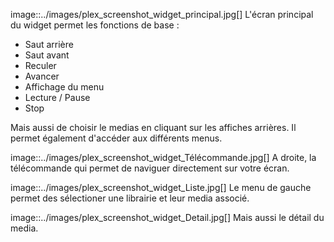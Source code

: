 image::../images/plex_screenshot_widget_principal.jpg[]
L'écran principal du widget permet les fonctions de base :

* Saut arrière
* Saut avant
* Reculer
* Avancer
* Affichage du menu
* Lecture / Pause 
* Stop

Mais aussi de choisir le medias en cliquant sur les affiches arrières.
Il permet également d'accéder aux différents menus.

image::../images/plex_screenshot_widget_Télécommande.jpg[]
A droite, la télécommande qui permet de naviguer directement sur votre écran.

image::../images/plex_screenshot_widget_Liste.jpg[]
Le menu de gauche permet des sélectioner une librairie et leur media associé.

image::../images/plex_screenshot_widget_Detail.jpg[]
Mais aussi le détail du media.
